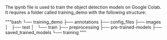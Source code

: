 The ipynb file is used to train the object detection models on Google Colab.
It requires a folder called training_demo with the following structure:

"""bash
└── training_demo
    ├── annotations
    ├── config_files
    ├── images
    │   ├── test
    │   └── train
    ├── preprocessing
    ├── pre-trained-models
    ├── saved_trained_models
    └── training
"""

